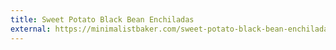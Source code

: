 ```yaml
---
title: Sweet Potato Black Bean Enchiladas
external: https://minimalistbaker.com/sweet-potato-black-bean-enchiladas/
---
```

